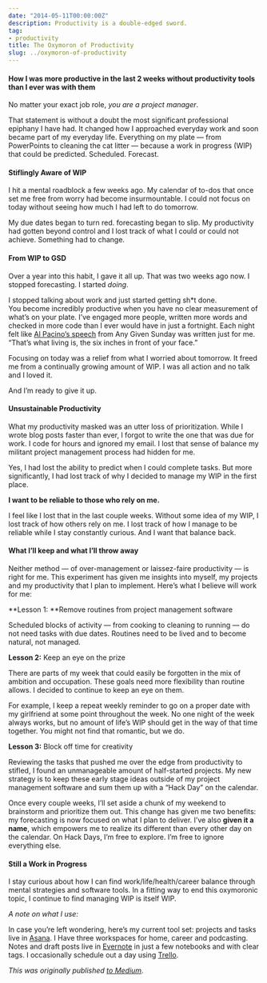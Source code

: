 ```yaml
---
date: "2014-05-11T00:00:00Z"
description: Productivity is a double-edged sword.
tag:
- productivity
title: The Oxymoron of Productivity
slug: ../oxymoron-of-productivity
---
```


    
#### How I was more productive in the last 2 weeks without productivity tools than I ever was with them

No matter your exact job role, *you are a project manager*.

That statement is without a doubt the most significant professional epiphany I have had. It changed how I approached everyday work and soon became part of my everyday life. Everything on my plate — from PowerPoints to cleaning the cat litter — because a work in progress (WIP) that could be predicted. Scheduled. Forecast.

#### Stiflingly Aware of WIP

I hit a mental roadblock a few weeks ago. My calendar of to-dos that once set me free from worry had become insurmountable. I could not focus on today without seeing how much I had left to do tomorrow.

My due dates began to turn red. forecasting began to slip. My productivity had gotten beyond control and I lost track of what I could or could not achieve. Something had to change.

#### From WIP to GSD

Over a year into this habit, I gave it all up. That was two weeks ago now. I stopped forecasting. I started *doing*.

I stopped talking about work and just started getting sh*t done.  
You become incredibly productive when you have no clear measurement of what’s on your plate. I’ve engaged more people, written more words and checked in more code than I ever would have in just a fortnight. Each night felt like [Al Pacino’s speech](https://www.youtube.com/watch?v=9rFx6OFooCs) from Any Given Sunday was written just for me. “That’s what living is, the six inches in front of your face.”

Focusing on today was a relief from what I worried about tomorrow. It freed me from a continually growing amount of WIP. I was all action and no talk and I loved it.

And I’m ready to give it up.

#### Unsustainable Productivity

What my productivity masked was an utter loss of prioritization. While I wrote blog posts faster than ever, I forgot to write the one that was due for work. I code for hours and ignored my email. I lost that sense of balance my militant project management process had hidden for me.

Yes, I had lost the ability to predict when I could complete tasks. But more significantly, I had lost track of why I decided to manage my WIP in the first place.

**I want to be reliable to those who rely on me.**

I feel like I lost that in the last couple weeks. Without some idea of my WIP, I lost track of how others rely on me. I lost track of how I manage to be reliable while I stay constantly curious. And I want that balance back.

#### What I’ll keep and what I’ll throw away

Neither method — of over-management or laissez-faire productivity — is right for me. This experiment has given me insights into myself, my projects and my productivity that I plan to implement. Here’s what I believe will work for me:

**Lesson 1: **Remove routines from project management software

Scheduled blocks of activity — from cooking to cleaning to running — do not need tasks with due dates. Routines need to be lived and to become natural, not managed.

**Lesson 2:** Keep an eye on the prize

There are parts of my week that could easily be forgotten in the mix of ambition and occupation. These goals need more flexibility than routine allows. I decided to continue to keep an eye on them.

For example, I keep a repeat weekly reminder to go on a proper date with my girlfriend at some point throughout the week. No one night of the week always works, but no amount of life’s WIP should get in the way of that time together. You might not find that romantic, but we do.

**Lesson 3:** Block off time for creativity

Reviewing the tasks that pushed me over the edge from productivity to stifled, I found an unmanageable amount of half-started projects. My new strategy is to keep these early stage ideas outside of my project management software and sum them up with a “Hack Day” on the calendar.

Once every couple weeks, I’ll set aside a chunk of my weekend to brainstorm and prioritize them out. This change has given me two benefits: my forecasting is now focused on what I plan to deliver. I’ve also **given it a name**, which empowers me to realize its different than every other day on the calendar. On Hack Days, I’m free to explore. I’m free to ignore everything else.

#### Still a Work in Progress

I stay curious about how I can find work/life/health/career balance through mental strategies and software tools. In a fitting way to end this oxymoronic topic, I continue to find managing WIP is itself WIP.

*A note on what I use:*

In case you’re left wondering, here’s my current tool set: projects and tasks live in [Asana](http://asana.com/). I Have three workspaces for home, career and podcasting. Notes and draft posts live in [Evernote](http://evernote.com/) in just a few notebooks and with clear tags. I occasionally schedule out a day using [Trello](http://trello.com/).

*This was originally published [to Medium](https://medium.com/@mbbroberg/the-oxymoron-of-productivity-e5acd2b532e0).*